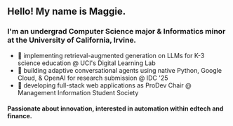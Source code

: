 <h2>Hello! My name is Maggie.</h1>

 <h3>I'm an undergrad Computer Science major & Informatics minor at the University of California, Irvine.</h3>

 - 🪷 implementing retrieval-augmented generation on LLMs for K-3 science education @ UCI's Digital Learning Lab
 - 🎋 building adaptive conversational agents using native Python, Google Cloud, & OpenAI for research submission @ IDC '25
 - 🌷 developing full-stack web applications as ProDev Chair @ Management Information Student Society

<h4>Passionate about innovation, interested in automation within edtech and finance.</h4>
